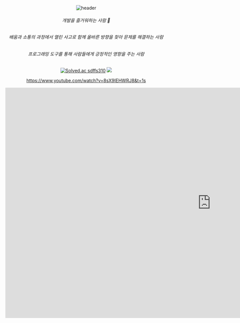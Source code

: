 <div align=center>
  
![header](https://capsule-render.vercel.app/api?type=rounded&color=auto&height=100,weight=100&section=header&text=KaiKim%20Github!&fontSize=30)

###### 개발을 즐거워하는 사람 🙂

###### 배움과 소통의 과정에서 열린 사고로 함께 올바른 방향을 찾아 문제를 해결하는 사람

###### 프로그래밍 도구를 통해 사람들에게 긍정적인 영향을 주는 사람


[![Solved.ac
sdffs310](http://mazassumnida.wtf/api/mini/generate_badge?boj={handle})](https://solved.ac/{handle})
<img src="https://img.shields.io/badge/swift-F05138?style=for-the-badge&logo=swift&logoColor=white">

https://www.youtube.com/watch?v=8sX9IEHWRJ8&t=1s



<iframe width="1280" height="720" src="https://www.youtube.com/embed/8sX9IEHWRJ8" title="The Greatest | Apple" frameborder="0" allow="accelerometer; autoplay; clipboard-write; encrypted-media; gyroscope; picture-in-picture; web-share" allowfullscreen></iframe>


</div>
